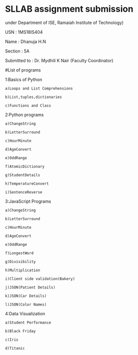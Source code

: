 # SLLAB assignment submission
under Department of ISE, Ramaiah Institute of Technology)

USN : 1MS18IS404

Name : Dhanuja H.N

Section : 5A

Submitted to : Dr. Mydhili K Nair (Faculty Coordinator)


#List of programs


1:Basics of Python

    a)Loops and List Comprehensions
    
    b)List,tuples,dictionaries
    
    c)Functions and Class
2:Python programs

    a)ChangeString

    b)LetterSurround

    c)HourMinute

    d)AgeConvert

    e)OddRange

    f)AtomicDictionary

    g)StudentDetails

    h)TemperatureConvert

    i)SentenceReverse

3:JavaScript Programs

    a)ChangeString

    b)LetterSurround

    c)HourMinute

    d)AgeConvert

    e)OddRange

    f)LongestWord

    g)Divisibility

    h)Multiplication
    
    i)Client side validation(Bakery)

    j)JSON(Patient Details)

    k)JSON(Car Details)

    l)JSON(Color Names)

4:Data Visualization

    a)Student Performance

    b)Black Friday

    c)Iris

    d)Titanic

        
